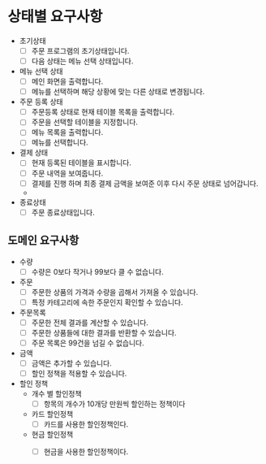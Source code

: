 # 상태별 요구사항

- 초기상태
    - [ ] 주문 프로그램의 초기상태입니다.
    - [ ] 다음 상태는 메뉴 선택 상태입니다.
- 메뉴 선택 상태
    - [ ] 메인 화면을 출력합니다.
    - [ ] 메뉴를 선택하며 해당 상황에 맞는 다른 상태로 변경됩니다.
- 주문 등록 상태
    - [ ] 주문등록 상태로 현재 테이블 목록을 출력합니다.
    - [ ] 주문을 선택할 테이블을 지정합니다.
    - [ ] 메뉴 목록을 출력합니다.
    - [ ] 메뉴를 선택합니다.
- 결제 상태
    - [ ] 현재 등록된 테이블을 표시합니다.
    - [ ] 주문 내역을 보여줍니다.
    - [ ] 결제를 진행 하며 최종 결제 금액을 보여준 이후 다시 주문 상태로 넘어갑니다.
    -
- 종료상태
    - [ ] 주문 종료상태입니다.

## 도메인 요구사항

- 수량
    - [ ] 수량은 0보다 작거나 99보다 클 수 없습니다.
- 주문
    - [ ] 주문한 상품의 가격과 수량을 곱해서 가져올 수 있습니다.
    - [ ] 특정 카테고리에 속한 주문인지 확인할 수 있습니다.
- 주문목록
    - [ ] 주문한 전체 결과를 계산할 수 있습니다.
    - [ ] 주문한 상품들에 대한 결과를 반환할 수 있습니다.
    - [ ] 주문 목록은 99건을 넘길 수 없습니다.
- 금액
    - [ ] 금액은 추가할 수 있습니다.
    - [ ] 할인 정책을 적용할 수 있습니다.
- 할인 정책
    - 개수 별 할인정책
        - [ ] 항목의 개수가 10개당 만원씩 할인하는 정책이다
    - 카드 할인정책
        - [ ] 카드를 사용한 할인정책인다.
    - 현금 할인정책
        - [ ] 현금을 사용한 할인정책이다.
  
